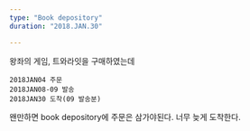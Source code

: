 ```yaml
---
type: "Book depository"
duration: "2018.JAN.30"

---
```


왕좌의 게임, 트와라잇을 구매하였는데
```
2018JAN04 주문
2018JAN08-09 발송
2018JAN30 도착(09 발송분)
```
왠만하면 book depository에 주문은 삼가야된다.
너무 늦게 도착한다.
